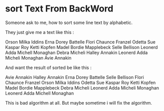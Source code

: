 # sort Text From BackWord

Someone ask to me, how to sort some line text by alphabetic.

They just give me a text like this : 


Orson Milka Iddins
Erna Dorey Battelle
Flori Chaunce Franzel
Odetta Sue Kaspar
Roy Ketti Kopfen
Madel Bordie Mapplebeck
Selle Bellison
Leonerd Adda Michell Monaghan
Debra Micheli
Halley Annakin
Leonerd Adda Micheli Monaghan
Avie Annakin

And want the result of sorted be like this :

Avie Annakin
Halley Annakin
Erna Dorey Battelle
Selle Bellison
Flori Chaunce Franzel
Orson Milka Iddins
Odetta Sue Kaspar
Roy Ketti Kopfen
Madel Bordie Mapplebeck
Debra Micheli
Leonerd Adda Micheli Monaghan
Leonerd Adda Michell Monaghan


This is bad algorithm at all.
But maybe sometime i will fix the algorithm.
